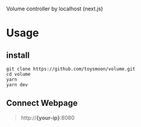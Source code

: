 Volume controller by localhost (next.js)

# Usage

## install

```Shell
git clone https://github.com/toysmoon/volume.git
cd volume
yarn
yarn dev
```

## Connect Webpage

> http://**{your-ip}**:8080
